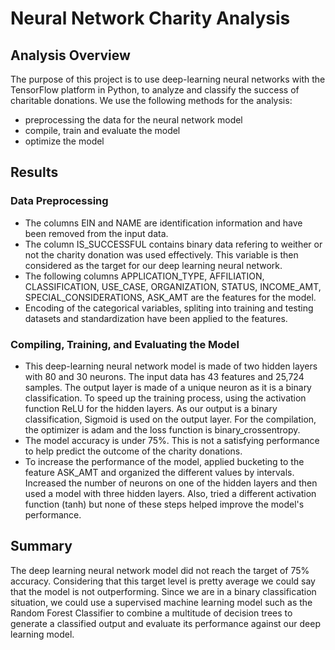 # Neural Network Charity Analysis

## Analysis Overview
The purpose of this project is to use deep-learning neural networks with the TensorFlow platform in Python, to analyze and classify the success of charitable donations.
We use the following methods for the analysis:

- preprocessing the data for the neural network model
- compile, train and evaluate the model
- optimize the model

## Results

### Data Preprocessing
- The columns EIN and NAME are identification information and have been removed from the input data.
- The column IS_SUCCESSFUL contains binary data refering to weither or not the charity donation was used effectively. This variable is then considered as the target for our deep learning neural network.
- The following columns APPLICATION_TYPE, AFFILIATION, CLASSIFICATION, USE_CASE, ORGANIZATION, STATUS, INCOME_AMT, SPECIAL_CONSIDERATIONS, ASK_AMT are the features for the model.
- Encoding of the categorical variables, spliting into training and testing datasets and standardization have been applied to the features.

### Compiling, Training, and Evaluating the Model
- This deep-learning neural network model is made of two hidden layers with 80 and 30 neurons. The input data has 43 features and 25,724 samples.
The output layer is made of a unique neuron as it is a binary classification. To speed up the training process, using the activation function ReLU for the hidden layers. As our output is a binary classification, Sigmoid is used on the output layer.  For the compilation, the optimizer is adam and the loss function is binary_crossentropy.
- The model accuracy is under 75%. This is not a satisfying performance to help predict the outcome of the charity donations.
- To increase the performance of the model, applied bucketing to the feature ASK_AMT and organized the different values by intervals. Increased the number of neurons on one of the hidden layers and then used a model with three hidden layers. Also, tried a different activation function (tanh) but none of these steps helped improve the model's performance.

## Summary
The deep learning neural network model did not reach the target of 75% accuracy. Considering that this target level is pretty average we could say that the model is not outperforming. Since we are in a binary classification situation, we could use a supervised machine learning model such as the Random Forest Classifier to combine a multitude of decision trees to generate a classified output and evaluate its performance against our deep learning model.
